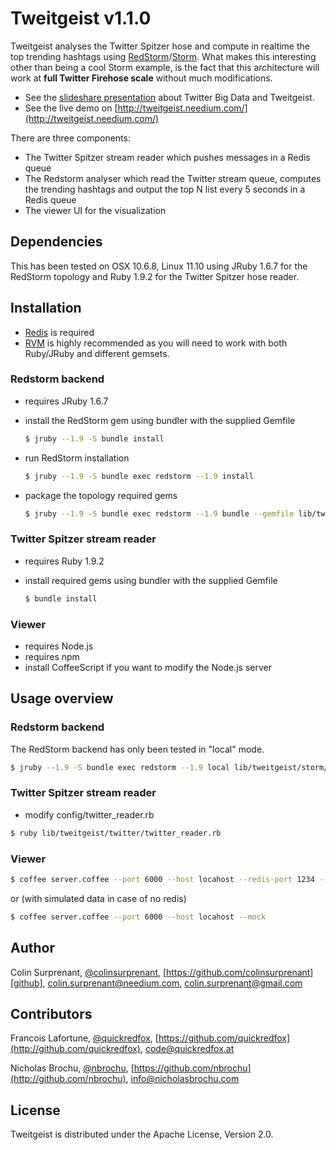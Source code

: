 # Tweitgeist v1.1.0

Tweitgeist analyses the Twitter Spitzer hose and compute in realtime the top trending hashtags using [RedStorm](https://github.com/colinsurprenant/redstorm)/[Storm](https://github.com/nathanmarz/storm). What makes this interesting other than being a cool Storm example, is the fact that this architecture will work at **full Twitter Firehose scale** without much modifications. 

- See the [slideshare presentation](http://www.slideshare.net/colinsurprenant/twitter-big-data) about Twitter Big Data and Tweitgeist.
- See the live demo on [http://tweitgeist.needium.com/](http://tweitgeist.needium.com/)

There are three components:

- The Twitter Spitzer stream reader which pushes messages in a Redis queue
- The Redstorm analyser which read the Twitter stream queue, computes the trending hashtags and output the top N list every 5 seconds in a Redis queue
- The viewer UI for the visualization

## Dependencies

This has been tested on OSX 10.6.8, Linux 11.10 using JRuby 1.6.7 for the RedStorm topology and Ruby 1.9.2 for the Twitter Spitzer hose reader.

## Installation

- [Redis](http://redis.io/) is required
- [RVM](http://beginrescueend.com/) is highly recommended as you will need to work with both Ruby/JRuby and different gemsets.

### Redstorm backend

- requires JRuby 1.6.7 

- install the RedStorm gem using bundler with the supplied Gemfile

  ``` sh
  $ jruby --1.9 -S bundle install
  ```

- run RedStorm installation

  ``` sh
  $ jruby --1.9 -S bundle exec redstorm --1.9 install
  ```

- package the topology required gems

  ``` sh
  $ jruby --1.9 -S bundle exec redstorm --1.9 bundle --gemfile lib/tweitgeist/storm/Gemfile
  ```

### Twitter Spitzer stream reader

- requires Ruby 1.9.2

- install required gems using bundler with the supplied Gemfile

  ``` sh
  $ bundle install
  ```

### Viewer

- requires Node.js
- requires npm 
- install CoffeeScript if you want to modify the Node.js server

## Usage overview

### Redstorm backend

The RedStorm backend has only been tested in "local" mode. 

``` sh
$ jruby --1.9 -S bundle exec redstorm --1.9 local lib/tweitgeist/storm/tweitgeist_topology.rb
```

### Twitter Spitzer stream reader

- modify config/twitter_reader.rb

``` sh
$ ruby lib/tweitgeist/twitter/twitter_reader.rb
```

### Viewer

``` sh
$ coffee server.coffee --port 6000 --host locahost --redis-port 1234 --redis-host 127.0.0.1
```

or (with simulated data in case of no redis)

``` sh
$ coffee server.coffee --port 6000 --host locahost --mock
```


## Author
Colin Surprenant, [@colinsurprenant][twitter], [https://github.com/colinsurprenant][github], colin.surprenant@needium.com, colin.surprenant@gmail.com

## Contributors
Francois Lafortune, [@quickredfox](http://twitter.com/quickredfox), [https://github.com/quickredfox](http://github.com/quickredfox), code@quickredfox.at

Nicholas Brochu, [@nbrochu](http://twitter.com/nbrochu), [https://github.com/nbrochu](http://github.com/nbrochu), info@nicholasbrochu.com

## License
Tweitgeist is distributed under the Apache License, Version 2.0. 

[twitter]: http://twitter.com/colinsurprenant
[github]: https://github.com/colinsurprenant
